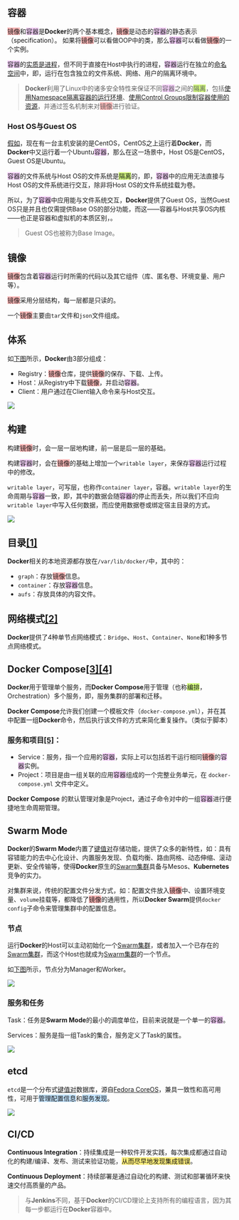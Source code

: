 ## 容器

<span style=background:#ffb8b8>镜像</span>和<span style=background:#f8d2ff>容器</span>是**Docker**的两个基本概念，<span style=background:#ffb8b8>镜像</span>是动态的<span style=background:#f8d2ff>容器</span>的静态表示（specification）。 如果将<span style=background:#ffb8b8>镜像</span>可以看做OOP中的类，那么<span style=background:#f8d2ff>容器</span>可以看做<span style=background:#ffb8b8>镜像</span>的一个实例。

<span style=background:#f8d2ff>容器</span>的[实质是进程](https://yeasy.gitbook.io/docker_practice/basic_concept/container)，但不同于直接在Host中执行的进程，<span style=background:#f8d2ff>容器</span>运行在独立的<u>命名空间</u>中，即，运行在包含独立的文件系统、网络、用户的隔离环境中。

> **Docker**利用了Linux中的诸多安全特性来保证不同<span style=background:#f8d2ff>容器</span>之间的<span style=background:#d4fe7f>隔离</span>，包括[使用Namespace隔离容器的运行环境](https://www.cnblogs.com/sammyliu/p/5878973.html)、[使用Control Groups限制容器使用的资源](https://www.cnblogs.com/sammyliu/p/5886833.html)，并通过签名机制来对<span style=background:#ffb8b8>镜像</span>进行验证。

### Host OS与Guest OS

[假如](https://www.cnblogs.com/sammyliu/p/5877964.html)，现在有一台主机安装的是CentOS，CentOS之上运行着**Docker**，而**Docker**中又运行着一个Ubuntu<span style=background:#f8d2ff>容器</span>，那么在这一场景中，Host OS是CentOS，Guest OS是Ubuntu。

<span style=background:#f8d2ff>容器</span>的文件系统与Host OS的文件系统是<span style=background:#d4fe7f>隔离</span>的，即，<span style=background:#f8d2ff>容器</span>中的应用无法直接与Host OS的文件系统进行交互，除非将Host OS的文件系统挂载为卷。

所以，为了<span style=background:#f8d2ff>容器</span>中应用能与文件系统交互，**Docker**提供了Guest OS，当然Guest OS只是并且也仅需提供Base OS的部分功能，而这——容器与Host共享OS内核——也正是容器和虚拟机的本质区别，。

> Guest OS也被称为Base Image。



## 镜像

<span style=background:#ffb8b8>镜像</span>包含着<span style=background:#f8d2ff>容器</span>运行时所需的代码以及其它组件（库、匿名卷、环境变量、用户等）。

<span style=background:#ffb8b8>镜像</span>采用分层结构，每一层都是只读的。

一个<span style=background:#ffb8b8>镜像</span>主要由`tar`文件和`json`文件组成。



## 体系

如[下图](https://www.cnblogs.com/sammyliu/p/5875470.html#blogTitle7)所示，**Docker**由3部分组成：

- Registry：<span style=background:#ffb8b8>镜像</span>仓库，提供<span style=background:#ffb8b8>镜像</span>的保存、下载、上传。
- Host：从Registry中下载<span style=background:#ffb8b8>镜像</span>，并启动<span style=background:#f8d2ff>容器</span>。
- Client：用户通过在Client输入命令来与Host交互。

![](../images/6/docker-system.jpeg)



## 构建

构建<span style=background:#ffb8b8>镜像</span>时，会一层一层地构建，前一层是后一层的基础。

构建<span style=background:#f8d2ff>容器</span>时，会在<span style=background:#ffb8b8>镜像</span>的基础上增加一个`writable layer`，来保存<span style=background:#f8d2ff>容器</span>运行过程中的修改。

`writable layer`，可写层，也称作`container layer`，容器。`writable layer`的生命周期与<span style=background:#f8d2ff>容器</span>一致，即，其中的数据会随<span style=background:#f8d2ff>容器</span>的停止而丢失，所以我们不应向`writable layer`中写入任何数据，而应使用数据卷或绑定宿主目录的方式。

![](../images/6/docker-filesystems-busyboxrw.png)



## 目录[[1]](https://zhuanlan.zhihu.com/p/362406703)

**Docker**相关的本地资源都存放在`/var/lib/docker/`中，其中的：

- `graph`：存放<span style=background:#ffb8b8>镜像</span>信息。
- `container`：存放<span style=background:#f8d2ff>容器</span>信息。
- `aufs`：存放具体的内容文件。



## 网络模式[[2]](https://www.cnblogs.com/sammyliu/p/5894191.html)

**Docker**提供了4种单节点网络模式：`Bridge`、`Host`、`Container`、`None`和1种多节点网络模式。



## Docker Compose[[3]](https://www.cnblogs.com/duanxz/archive/2012/09/03/2669047.html)[[4]](https://www.cnblogs.com/duanxz/archive/2013/03/25/2980155.html)

**Docker**用于管理单个服务，而**Docker Compose**用于管理（也称<span style=background:#d4fe7f>编排</span>，Orchestration）多个服务，即，服务集群的部署和迁移。

**Docker Compose**允许我们创建一个模板文件（`docker-compose.yml`），并在其中配置一组**Docker**命令，然后执行该文件的方式来简化重复操作。（类似于脚本）

### 服务和项目[[5]](https://yeasy.gitbook.io/docker_practice/compose/introduction)：

- Service：服务，指一个应用的<span style=background:#f8d2ff>容器</span>，实际上可以包括若干运行相同<span style=background:#ffb8b8>镜像</span>的<span style=background:#f8d2ff>容器</span>实例。
- Project：项目是由一组关联的应用<span style=background:#f8d2ff>容器</span>组成的一个完整业务单元，在 `docker-compose.yml` 文件中定义。

**Docker Compose** 的默认管理对象是Project，通过子命令对中的一组<span style=background:#f8d2ff>容器</span>进行便捷地生命周期管理。



## Swarm Mode

**Docker**的**Swarm Mode**内置了<u>键值对</u>存储功能，提供了众多的新特性，如：具有容错能力的去中心化设计、内置服务发现、负载均衡、路由网格、动态伸缩、滚动更新、安全传输等，使得**Docker**原生的<u>Swarm集群</u>具备与Mesos、**Kubernetes**竞争的实力。

对集群来说，传统的配置文件分发方式，如：配置文件放入<span style=background:#ffb8b8>镜像</span>中、设置环境变量、`volume`挂载等，都降低了<span style=background:#ffb8b8>镜像</span>的通用性，所以**Docker Swarm**提供`docker config`子命令来管理集群中的配置信息。

### 节点

运行**Docker**的Host可以主动初始化一个<u>Swarm集群</u>，或者加入一个已存在的<u>Swarm集群</u>，而这个Host也就成为<u>Swarm集群</u>的一个节点。

如[下图](https://yeasy.gitbook.io/docker_practice/swarm_mode/overview)所示，节点分为Manager和Worker。

![](../images/6/docker-swarm-diagram.png)

### 服务和任务

Task：任务是**Swarm Mode**的最小的调度单位，目前来说就是一个单一的<span style=background:#f8d2ff>容器</span>。

Services：服务是指一组Task的集合，服务定义了Task的属性。

![](../images/6/docker-swarm-diagram.png)



## etcd

`etcd`是一个分布式<u>键值对</u>数据库，源自[Fedora CoreOS](https://getfedora.org/coreos?stream=stable)，兼具一致性和高可用性，可用于<span style=background:#c2e2ff>管理配置信息</span>和<span style=background:#c2e2ff>服务发现</span>。

![](../images/6/etcd_logo.png)



## CI/CD

**Continuous Integration**：持续集成是一种软件开发实践，每次集成都通过自动化的构建/编译、发布、测试来验证功能，<span style=background:#ffee7c>从而尽早地发现集成错误</span>。

**Continuous Deployment**：持续部署是通过自动化的构建、测试和部署循环来快速交付高质量的产品。

> 与**Jenkins**不同，基于**Docker**的CI/CD理论上支持所有的编程语言，因为其每一步都运行在**Docker**容器中。

